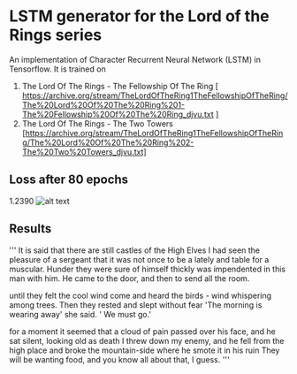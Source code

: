 # LSTM generator for the Lord of the Rings series


An implementation of Character Recurrent Neural Network (LSTM) in Tensorflow.
It is trained on 
1) The Lord Of The Rings - The Fellowship Of The Ring 
[ https://archive.org/stream/TheLordOfTheRing1TheFellowshipOfTheRing/The%20Lord%20Of%20The%20Ring%201-The%20Fellowship%20Of%20The%20Ring_djvu.txt  ]
2) The Lord Of The Rings - The Two Towers [https://archive.org/stream/TheLordOfTheRing1TheFellowshipOfTheRing/The%20Lord%20Of%20The%20Ring%202-The%20Two%20Towers_djvu.txt]


## Loss after 80 epochs
1.2390
![alt text](http:https://i.imgur.com/2E2QFAj.jpg)

## Results

'''
It is said that there are still castles of the High Elves
I had seen the pleasure of a sergeant that it was not once to be a lately and table for a muscular. Hunder they were sure of himself thickly was impendented in this man with him. He came to the door, and then to send all the room.

until they felt the cool wind come and heard the birds - wind whispering among trees. Then
they rested and slept without fear
'The morning is wearing away' she said. ' We must go.' 

 for a moment it seemed that a cloud of pain passed over his face, and he sat silent, looking old as death
 I threw down my enemy, and he fell from the high place and broke the mountain-side where he smote it in his ruin
They will be wanting food, and you know all about that, I guess.
'''
